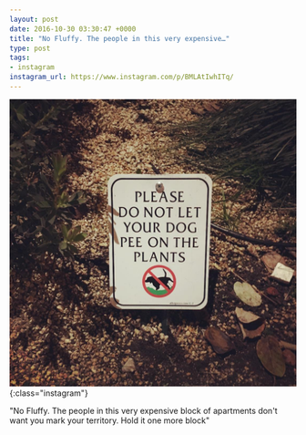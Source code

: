 ```yaml
---
layout: post
date: 2016-10-30 03:30:47 +0000
title: "No Fluffy. The people in this very expensive…"
type: post
tags:
- instagram
instagram_url: https://www.instagram.com/p/BMLAtIwhITq/
---
```


![Instagram - BMLAtIwhITq](/assets/BMLAtIwhITq.jpg){:class="instagram"}

"No Fluffy. The people in this very expensive block of apartments don't want you mark your territory. Hold it one more block"
